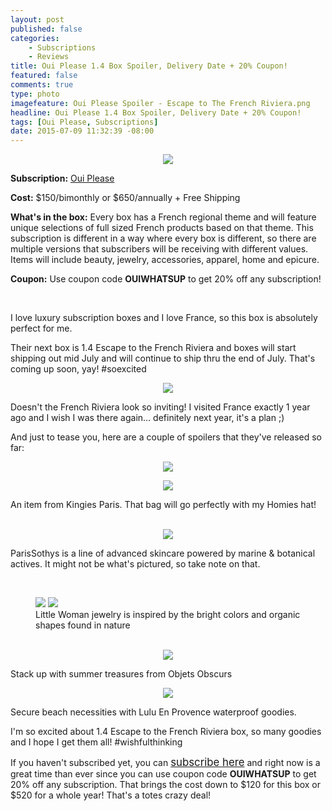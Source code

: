 ```yaml
---
layout: post
published: false
categories: 
    - Subscriptions
    - Reviews
title: Oui Please 1.4 Box Spoiler, Delivery Date + 20% Coupon!
featured: false
comments: true
type: photo
imagefeature: Oui Please Spoiler - Escape to The French Riviera.png
headline: Oui Please 1.4 Box Spoiler, Delivery Date + 20% Coupon!
tags: [Oui Please, Subscriptions]
date: 2015-07-09 11:32:39 -08:00
---
```


<center><img src='/images/OuiPleaseLogo.jpg'></center>
<p><b>Subscription:</b> <a href="http://ouiplease.com" target="_blank">Oui Please</a></p>
<p><b>Cost:</b> $150/bimonthly or $650/annually + Free Shipping</p>
<p><b>What's in the box:</b> Every box has a French regional theme and will feature unique selections of full sized French products based on that theme. This subscription is different in a way where every box is different, so there are multiple versions that subscribers will be receiving with different values. Items will include beauty, jewelry, accessories, apparel, home and epicure.</p>
<p><b>Coupon:</b> Use coupon code <b>OUIWHATSUP</b> to get 20% off any subscription!</p>
<br>

<p>I love luxury subscription boxes and I love France, so this box is absolutely perfect for me.</p>

<p>Their next box is 1.4 Escape to the French Riviera and boxes will start shipping out mid July and will continue to ship thru the end of July. That's coming up soon, yay! #soexcited</p>

<p><center><img src='/images/Oui-Please-Escape To the French Riviera.jpg'></center></p>

<p>Doesn't the French Riviera look so inviting! I visited France exactly 1 year ago and I wish I was there again... definitely next year, it's a plan ;)</p>

<p>And just to tease you, here are a couple of spoilers that they've released so far:</p>

<center><img src='/images/Oui Please Spoiler - Escape to The French Riviera.png'></center>
<p><center><img src='/images/OuiPleaseKingiesParis.png'></center></p>
<p>An item from Kingies Paris. That bag will go perfectly with my Homies hat!</p>
<br>

<center><img src='/images/OuiPleaseSothysParis.png'></center>
<p>ParisSothys is a line of advanced skincare powered by marine & botanical actives. It might not be what's pictured, so take note on that.</p>
<br>

<figure class="half">
        <img src='/images/OuiPleaseLittleWomanJewelry.png'>
        <img src='/images/OuiPleaseLittleWomanJewelry2.png'>
        <figcaption>Little Woman jewelry is inspired by the bright colors and organic shapes found in nature</figcaption>
</figure>
<br>

<center><img src='/images/OuiPleaseObjetsObscurs.png'></center>
<p>Stack up with summer treasures from Objets Obscurs</p>

<center><img src='/images/OuiPleaseluluenprovence.png'></center>
<p>Secure beach necessities with Lulu En Provence waterproof goodies.</p>

<p>I'm so excited about 1.4 Escape to the French Riviera box, so many goodies and I hope I get them all! #wishfulthinking</p>

<p>If you haven't subscribed yet, you can <a href="http://ouiplease.com" target="_blank"><big>subscribe here</big></a> and right now is a great time than ever since you can use coupon code <b>OUIWHATSUP</b> to get 20% off any subscription. That brings the cost down to $120 for this box or $520 for a whole year! That's a totes crazy deal!</p>
